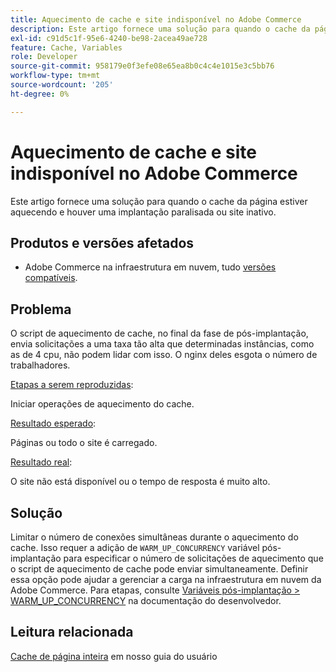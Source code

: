 ```yaml
---
title: Aquecimento de cache e site indisponível no Adobe Commerce
description: Este artigo fornece uma solução para quando o cache da página estiver aquecendo e houver uma implantação paralisada ou site inativo.
exl-id: c91d5c1f-95e6-4240-be98-2acea49ae728
feature: Cache, Variables
role: Developer
source-git-commit: 958179e0f3efe08e65ea8b0c4c4e1015e3c5bb76
workflow-type: tm+mt
source-wordcount: '205'
ht-degree: 0%

---
```


# Aquecimento de cache e site indisponível no Adobe Commerce

Este artigo fornece uma solução para quando o cache da página estiver aquecendo e houver uma implantação paralisada ou site inativo.

## Produtos e versões afetados

* Adobe Commerce na infraestrutura em nuvem, tudo [versões compatíveis](https://magento.com/sites/default/files/magento-software-lifecycle-policy.pdf).

## Problema

O script de aquecimento de cache, no final da fase de pós-implantação, envia solicitações a uma taxa tão alta que determinadas instâncias, como as de 4 cpu, não podem lidar com isso. O nginx deles esgota o número de trabalhadores.

<u>Etapas a serem reproduzidas</u>:

Iniciar operações de aquecimento do cache.

<u>Resultado esperado</u>:

Páginas ou todo o site é carregado.

<u>Resultado real</u>:

O site não está disponível ou o tempo de resposta é muito alto.

## Solução

Limitar o número de conexões simultâneas durante o aquecimento do cache. Isso requer a adição de `WARM_UP_CONCURRENCY` variável pós-implantação para especificar o número de solicitações de aquecimento que o script de aquecimento de cache pode enviar simultaneamente. Definir essa opção pode ajudar a gerenciar a carga na infraestrutura em nuvem da Adobe Commerce. Para etapas, consulte [Variáveis pós-implantação > WARM\_UP\_CONCURRENCY](https://devdocs.magento.com/cloud/env/variables-post-deploy.html#warm_up_concurrency) na documentação do desenvolvedor.

## Leitura relacionada

[Cache de página inteira](https://docs.magento.com/user-guide/system/cache-full-page.html) em nosso guia do usuário
